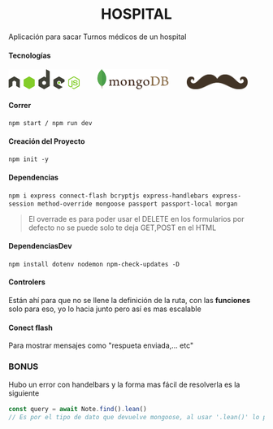 <h1 align="center"> HOSPITAL </h1> 

Aplicación para sacar Turnos médicos de un hospital

#### Tecnologías

<p align = "left" width = "100% " > 
    <img  width="140px" src="nodejs.svg">&nbsp;&nbsp;&nbsp;&nbsp;&nbsp;&nbsp;&nbsp;&nbsp;
    <img  width="140px" src="mongodb.svg">&nbsp;&nbsp;&nbsp;&nbsp;&nbsp;&nbsp;&nbsp;&nbsp;
    <img  width="120px" src="handlebars.svg">
</p >



#### Correr

````
npm start / npm run dev
````

#### Creación del Proyecto

``````shell
npm init -y
``````

#### Dependencias

````shell
npm i express connect-flash bcryptjs express-handlebars express-session method-override mongoose passport passport-local morgan
````

> El overrade es para poder usar el DELETE en los formularios
> por defecto no se puede solo te deja GET,POST en el HTML

#### DependenciasDev

````shell
npm install dotenv nodemon npm-check-updates -D
````



#### Controlers

Están ahí para que no se llene la definición de la ruta, con las **funciones** solo para eso, yo lo hacia junto pero así es mas escalable

#### Conect flash
Para mostrar mensajes como "respueta enviada,... etc"



### BONUS

Hubo un error con handelbars y la forma mas fácil de resolverla es la siguiente

````javascript
const query = await Note.find().lean()
// Es por el tipo de dato que devuelve mongoose, al usar '.lean()' lo paso a formato JSON y ya no te sale WARNINGS en la consola
````